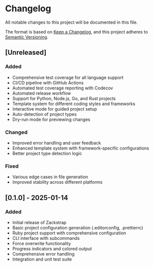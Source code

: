# Changelog

All notable changes to this project will be documented in this file.

The format is based on [Keep a Changelog](https://keepachangelog.com/en/1.0.0/),
and this project adheres to [Semantic Versioning](https://semver.org/spec/v2.0.0.html).

## [Unreleased]

### Added
- Comprehensive test coverage for all language support
- CI/CD pipeline with GitHub Actions
- Automated test coverage reporting with Codecov
- Automated release workflow
- Support for Python, Node.js, Go, and Rust projects
- Template system for different coding styles and frameworks
- Interactive mode for guided project setup
- Auto-detection of project types
- Dry-run mode for previewing changes

### Changed
- Improved error handling and user feedback
- Enhanced template system with framework-specific configurations
- Better project type detection logic

### Fixed
- Various edge cases in file generation
- Improved stability across different platforms

## [0.1.0] - 2025-01-14

### Added
- Initial release of Zackstrap
- Basic project configuration generation (.editorconfig, .prettierrc)
- Ruby project support with comprehensive configuration
- CLI interface with subcommands
- Force overwrite functionality
- Progress indicators and colored output
- Comprehensive error handling
- Integration and unit test suite
